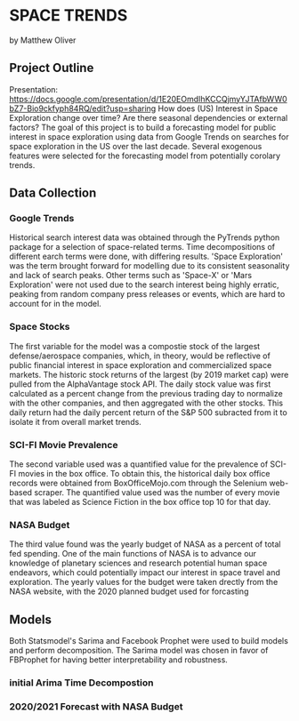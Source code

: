 # SPACE TRENDS
by Matthew Oliver

## Project Outline
Presentation: https://docs.google.com/presentation/d/1E20EOmdIhKCCQjmyYJTAfbWW0bZ7-Bio9ckfyph84RQ/edit?usp=sharing
How does (US) Interest in Space Exploration change over time? 
Are there seasonal dependencies or external factors?
The goal of this project is to build a forecasting model for public interest in space exploration using data from Google Trends on searches for space exploration in the US over the last decade. Several exogenous features were selected for the forecasting model from potentially corolary trends.

## Data Collection
### Google Trends
Historical search interest data was obtained through the PyTrends python package for a selection of space-related terms. Time decompositions of different earch terms were done, with differing results. 'Space Exploration' was the term brought forward for modelling due to its consistent seasonality and lack of search peaks. Other terms such as 'Space-X' or 'Mars Exploration' were not used due to the search interest being highly erratic, peaking from random company press releases or events, which are hard to account for in the model.

### Space Stocks
The first variable for the model was a compostie stock of the largest defense/aerospace companies, which, in theory, would be reflective of public financial interest in space exploration and commercialized space markets. The historic stock returns of the largest (by 2019 market cap) were pulled from the AlphaVantage stock API. The daily stock value was first calculated as a percent change from the previous trading day to normalize with the other companies, and then aggregated with the other stocks. This daily return had the daily percent return of the S&P 500 subracted from it to isolate it from overall market trends. 

### SCI-FI Movie Prevalence
The second variable used was a quantified value for the prevalence of SCI-FI movies in the box office. To obtain this, the historical daily box office records were obtained from BoxOfficeMojo.com through the Selenium web-based scraper. The quantified value used was the number of every movie that was labeled as Science Fiction in the box office top 10 for that day. 

### NASA Budget
The third value found was the yearly budget of NASA as a percent of total fed spending. One of the main functions of NASA is to advance our knowledge of planetary sciences and research potential human space endeavors, which could potentially impact our interest in space travel and exploration. The yearly values for the budget were taken drectly from the NASA website, with the 2020 planned budget used for forcasting

## Models
Both Statsmodel's Sarima and Facebook Prophet were used to build models and perform decomposition. The Sarima model was chosen in favor of FBProphet for having better interpretability and robustness. 

### initial Arima Time Decompostion

### 2020/2021 Forecast with NASA Budget
